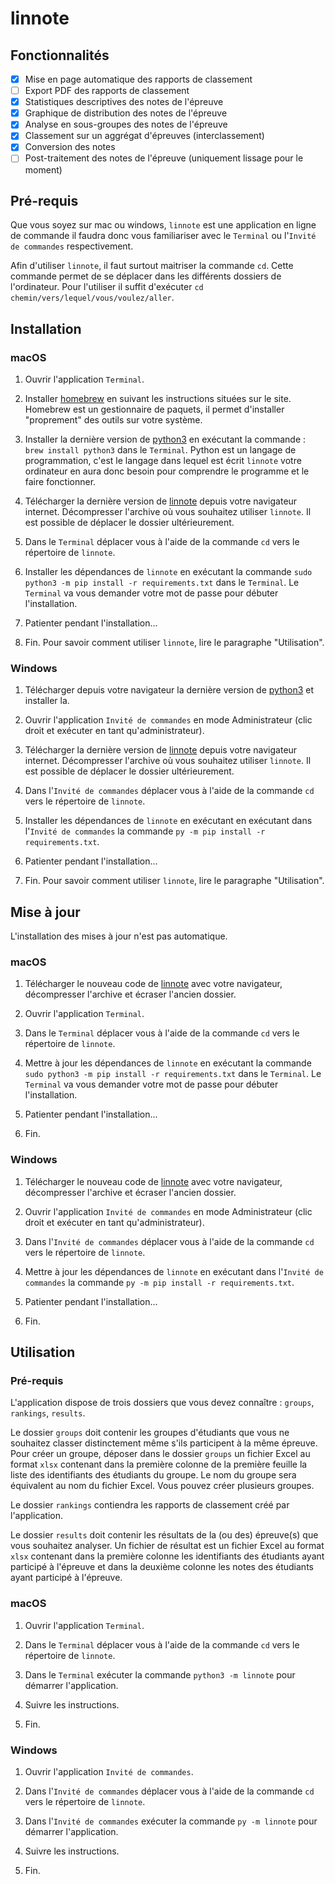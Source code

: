 # linnote

## Fonctionnalités

- [X] Mise en page automatique des rapports de classement
- [ ] Export PDF des rapports de classement
- [X] Statistiques descriptives des notes de l'épreuve
- [X] Graphique de distribution des notes de l'épreuve
- [X] Analyse en sous-groupes des notes de l'épreuve
- [X] Classement sur un aggrégat d'épreuves (interclassement)
- [X] Conversion des notes
- [ ] Post-traitement des notes de l'épreuve (uniquement lissage pour le moment)

## Pré-requis

Que vous soyez sur mac ou windows, `linnote` est une application en ligne de commande il faudra donc vous familiariser avec le `Terminal` ou l'`Invité de commandes` respectivement.

Afin d'utiliser `linnote`, il faut surtout maitriser la commande `cd`. Cette commande permet de se déplacer dans les différents dossiers de l'ordinateur. Pour l'utiliser il suffit d'exécuter `cd chemin/vers/lequel/vous/voulez/aller`.

## Installation

### macOS

1. Ouvrir l'application `Terminal`.

2. Installer [homebrew](https://brew.sh/index_fr.html) en suivant les instructions situées sur le site. Homebrew est un gestionnaire de paquets, il permet d'installer "proprement" des outils sur votre système.

3. Installer la dernière version de [python3](https://python.org) en exécutant la commande : `brew install python3` dans le `Terminal`. Python est un langage de programmation, c'est le langage dans lequel est écrit `linnote` votre ordinateur en aura donc besoin pour comprendre le programme et le faire fonctionner.

4. Télécharger la dernière version de [linnote](https://github.com/natolh/linnote/releases) depuis votre navigateur internet. Décompresser l'archive où vous souhaitez utiliser `linnote`. Il est possible de déplacer le dossier ultérieurement.

5. Dans le `Terminal` déplacer vous à l'aide de la commande `cd` vers le répertoire de `linnote`.

6. Installer les dépendances de `linnote` en exécutant la commande `sudo python3 -m pip install -r requirements.txt` dans le `Terminal`. Le `Terminal` va vous demander votre mot de passe pour débuter l'installation.

7. Patienter pendant l'installation...

8. Fin. Pour savoir comment utiliser `linnote`, lire le paragraphe "Utilisation".

### Windows

1. Télécharger depuis votre navigateur la dernière version de [python3](https://python.org/downloads) et installer la.

2. Ouvrir l'application `Invité de commandes` en mode Administrateur (clic droit et exécuter en tant qu'administrateur).

3. Télécharger la dernière version de [linnote](https://github.com/natolh/linnote/releases) depuis votre navigateur internet. Décompresser l'archive où vous souhaitez utiliser `linnote`. Il est possible de déplacer le dossier ultérieurement.

4. Dans l'`Invité de commandes` déplacer vous à l'aide de la commande `cd` vers le répertoire de `linnote`.

5. Installer les dépendances de `linnote` en exécutant en exécutant dans l'`Invité de commandes` la commande `py -m pip install -r requirements.txt`.

6. Patienter pendant l'installation...

7. Fin. Pour savoir comment utiliser `linnote`, lire le paragraphe "Utilisation".

## Mise à jour

L'installation des mises à jour n'est pas automatique.

### macOS

1. Télécharger le nouveau code de [linnote](https://github.com/natolh/linnote/releases) avec votre navigateur, décompresser l'archive et écraser l'ancien dossier.

2. Ouvrir l'application `Terminal`.

3. Dans le `Terminal` déplacer vous à l'aide de la commande `cd` vers le répertoire de `linnote`.

3. Mettre à jour les dépendances de `linnote` en exécutant la commande `sudo python3 -m pip install -r requirements.txt` dans le `Terminal`. Le `Terminal` va vous demander votre mot de passe pour débuter l'installation.

4. Patienter pendant l'installation...

5. Fin.

### Windows

1. Télécharger le nouveau code de [linnote](https://github.com/natolh/linnote/releases) avec votre navigateur, décompresser l'archive et écraser l'ancien dossier.

2. Ouvrir l'application `Invité de commandes` en mode Administrateur (clic droit et exécuter en tant qu'administrateur).

3. Dans l'`Invité de commandes` déplacer vous à l'aide de la commande `cd` vers le répertoire de `linnote`.

4. Mettre à jour les dépendances de `linnote` en exécutant dans l'`Invité de commandes` la commande `py -m pip install -r requirements.txt`.

5. Patienter pendant l'installation...

6. Fin.

## Utilisation

### Pré-requis

L'application dispose de trois dossiers que vous devez connaître : `groups`, `rankings`, `results`.

Le dossier `groups` doit contenir les groupes d'étudiants que vous ne souhaitez classer distinctement même s'ils participent à la même épreuve. Pour créer un groupe, déposer dans le dossier `groups` un fichier Excel au format `xlsx` contenant dans la première colonne de la première feuille la liste des identifiants des étudiants du groupe. Le nom du groupe sera équivalent au nom du fichier Excel. Vous pouvez créer plusieurs groupes.

Le dossier `rankings` contiendra les rapports de classement créé par l'application.

Le dossier `results` doit contenir les résultats de la (ou des) épreuve(s) que vous souhaitez analyser. Un fichier de résultat est un fichier Excel au format `xlsx` contenant dans la première colonne les identifiants des étudiants ayant participé à l'épreuve et dans la deuxième colonne les notes des étudiants ayant participé à l'épreuve.

### macOS

1. Ouvrir l'application `Terminal`.

2. Dans le `Terminal` déplacer vous à l'aide de la commande `cd` vers le répertoire de `linnote`.

3. Dans le `Terminal` exécuter la commande `python3 -m linnote` pour démarrer l'application.

4. Suivre les instructions.

5. Fin.

### Windows

1. Ouvrir l'application `Invité de commandes`.

2. Dans l'`Invité de commandes` déplacer vous à l'aide de la commande `cd` vers le répertoire de `linnote`.

2. Dans l'`Invité de commandes` exécuter la commande `py -m linnote` pour démarrer l'application.

3. Suivre les instructions.

4. Fin.
